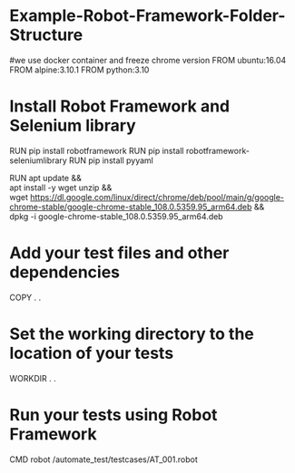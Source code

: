 # Example-Robot-Framework-Folder-Structure
#we use docker container and freeze chrome version
FROM ubuntu:16.04
FROM alpine:3.10.1
FROM python:3.10



# Install Robot Framework and Selenium library
RUN pip install robotframework
RUN pip install robotframework-seleniumlibrary
RUN pip install pyyaml

RUN apt update && \
    apt install -y wget unzip && \
    wget https://dl.google.com/linux/direct/chrome/deb/pool/main/g/google-chrome-stable/google-chrome-stable_108.0.5359.95_arm64.deb && \
    dpkg -i google-chrome-stable_108.0.5359.95_arm64.deb

# Add your test files and other dependencies
COPY . .

# Set the working directory to the location of your tests
WORKDIR . . 

# Run your tests using Robot Framework
CMD robot /automate_test/testcases/AT_001.robot
